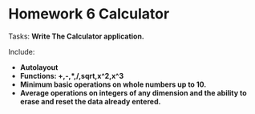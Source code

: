 # Homework 6 Calculator

Tasks:
**Write The Calculator application.**

Include:
* **Autolayout**
* **Functions: +,-,*,/,sqrt,x^2,x^3**
* **Minimum basic operations on whole numbers up to 10.**
* **Average operations on integers of any dimension and the ability to erase and reset the data already entered.**



